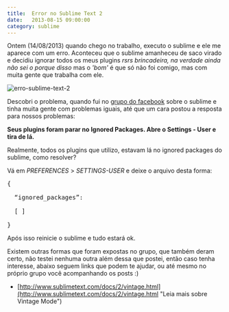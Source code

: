 ```yaml
---
title:  Error no Sublime Text 2
date:   2013-08-15 09:00:00
category: sublime
---
```


Ontem (14/08/2013) quando chego no trabalho, executo o sublime e ele me aparece com um erro. Aconteceu que o sublime amanheceu de saco virado e decidiu ignorar todos os meus plugins *rsrs brincadeira, na verdade ainda não sei o porque disso* mas o *'bom'* é que só não foi comigo, mas com muita gente que trabalha com ele.

![erro-sublime-text-2](../images/erro-sublime-text-2.jpg "Erro no Sublime Text 2")

Descobri o problema, quando fui no [grupo do facebook](https://www.facebook.com/groups/sublimedevs/ "Grupo no Facebook") sobre o sublime e tinha muita gente com problemas iguais, até que um cara postou a resposta para nossos problemas:

**Seus plugins foram parar no Ignored Packages. Abre o Settings - User e tira de lá.**

Realmente, todos os plugins que utilizo, estavam lá no ignored packages do sublime, como resolver?

Vá em *PREFERENCES* > *SETTINGS-USER* e deixe o arquivo desta forma:

<pre class="lang-json">
{

  “ignored_packages”:

  [ ]

}
</pre>

Após isso reinicie o sublime e tudo estará ok.

Existem outras formas que foram expostas no grupo, que também deram certo, não testei nenhuma outra além dessa que postei, então caso tenha interesse, abaixo seguem links que podem te ajudar, ou até mesmo no próprio grupo você acompanhando os posts :)

- [http://www.sublimetext.com/docs/2/vintage.html](http://www.sublimetext.com/docs/2/vintage.html "Leia mais sobre Vintage Mode")

